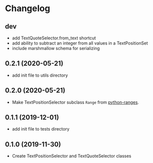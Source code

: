 Changelog
=========
dev
------------------
- add TextQuoteSelector.from_text shortcut
- add ability to subtract an integer from all values in a TextPositionSet
- include marshmallow schema for serializing

0.2.1 (2020-05-21)
------------------
- add init file to utils directory

0.2.0 (2020-05-21)
-----------
- Make TextPositionSelector subclass `Range` from [python-ranges](https://github.com/Superbird11/ranges).

0.1.1 (2019-12-01)
------------------
- add init file to tests directory

0.1.0 (2019-11-30)
------------------
- Create TextPositionSelector and TextQuoteSelector classes
